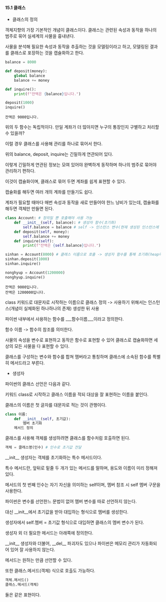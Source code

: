 #### 15.1 클래스



- 클래스의 정의



객체지향의 가장 기본적인 개념이 클래스이다. 클래스는 관련된 속성과 동작을 하나의 범주로 묶어 실세계의 사물을 흉내낸다.

사물을 분석해 필요한 속성과 동작을 추출하는 것을 모델링이라고 하고, 모델링된 결과를 클래스로 포장하는 것을 캡슐화하고 한다.

```python
balance = 8000

def deposit(money):
    global balance
    balance += money

def inquire():
    print(f"잔액은 {balance}입니다.")

deposit(1000)
inquire()
```

```
잔액은 9000입니다.
```

위의 두 함수는 독립적이다. 만일 계좌가 더 많아지면 누구의 통장인지 구별하고 처리할 수 있을까?

이럴 경우 클래스를 사용해 관리를 하나로 묶어서 한다.

위의 balance, deposit, inquire는 긴밀하게 연관되어 있다.

이렇게 긴밀하게 연관된 정보는 모여 있어야 완벽하게 동작하며 하나의 범주로 묶어야 관리하기 편하다.

이것이 캡슐화이며, 클래스로 묶어 두면 계좌를 쉽게 표현할 수 있다.

캡슐화를 해두면 여러 개의 계좌를 만들기도 쉽다.

계좌가 필요할 때마다 매번 속성과 동작을 새로 만들어야 한느 낭비가 있는데, 캡슐화를 해두면 객체만 만들면 된다.

```python
class Account: # 정의일 뿐 호출해야 사용 가능
    def __init__(self, balance): # 생성자 함수(초기화)
        self.balance = balance # self -> 인스턴스 변수(현재 생성된 인스턴스에 대한 참조, 지금의 인스턴스가 누구냐에 따라 달라짐)
    def deposit(self, money):
        self.balance += money
    def inquire(self):
        print(f"잔액은 {self.balance}입니다.")

sinhan = Account(8000) # 클래스 이름으로 호출 -> 생성자 함수를 통해 초기화(heap에 메모리 잡힘)
sinhan.deposit(1000)
sinhan.inquire()

nonghyup = Account(1200000)
nonghyup.inquire()
```

```
잔액은 9000입니다.
잔액은 1200000입니다.
```

class 키워드로 대문자로 시작하는 이름으로 클래스 정의 -> 사용하기 위해서는 인스턴스(개념이 실체화된 하나하나의 존재) 생성한 뒤 사용

파이썬 내부에서 사용하는 함수를 \_\__함수이름\_\__이라고 정의한다.

함수 이름 -> 함수의 참조를 의미한다.

사물의 속성을 변수로 표현하고 동작은 함수로 표현할 수 있어 클래스로 캡슐화하면 세상의 모든 사물을 다 표현할 수 있다. 

클래스를 구성하는 변수와 함수를 합쳐 멤버라고 통칭하며 클래스에 소속된 함수를 특별히 메서드라고 부른다.



- 생성자



파이썬의 클래스 선언은 다음과 같다.

키워드 class로 시작하고 클래스 이름을 적되 대상을 잘 표현하는 이름을 붙인다.

클래스의 이름은 첫 글자를 대문자로 적는 것이 관행이다.

```python
class 이름:
	def __init__(self, 초기값):
		멤버 초기화
	메서드 정의
```

클래스를 사용해 객체를 생성하려면 클래스를 함수처럼 호출하면 된다.

```python
객체 = 클래스명(인수) # 인수로 초기값 전달
```

\_\_init\_\_ 생성자는 객체를 초기화하는 특수 메서드이다.

특수 메서드란, 앞뒤로 밑줄 두 개가 있는 메서드를 말하며, 용도와 이름이 미리 정해져 있다.

메서드의 첫 번째 인수는 자기 자신을 의미하는 self이며, 멤버 참조 시 self 멤버 구문을 사용한다.

파이썬은 변수를 선언한느 문법이 없어 멤버 변수를 따로 선언하지 않는다.

대신 \_\_init\_\_에서 초기값을 받아 대입하는 형식으로 멤버를 생성한다.

생성자에서 self.멤버 = 초기값 형식으로 대입하면 클래스의 멤버 변수가 된다.

생성자 외 더 필요한 메서드는 아래쪽에 정의한다.

\_\_init\_\_ 생성자와 더불어, \_\_del\_\_ 파괴자도 있으나 파이썬은 메모리 관리가 자동화되어 있어 잘 사용하지 않는다.

메서드는 원하는 만큼 선언할 수 있다.

또한 클래스.메서드(객체) 식으로 호출도 가능하다.

```python
객체.메서드()
클래스.메서드(객체)
```

둘은 같은 표현이다.